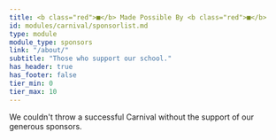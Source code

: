 ```yaml
---
title: <b class="red">■</b> Made Possible By <b class="red">■</b>
id: modules/carnival/sponsorlist.md
type: module
module_type: sponsors
link: "/about/"
subtitle: "Those who support our school."
has_header: true
has_footer: false
tier_min: 0
tier_max: 10
---
```

We couldn't throw a successful Carnival without the support of our generous sponsors.